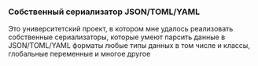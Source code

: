 ### Собственный сериализатор JSON/TOML/YAML

Это университетский проект, в котором мне удалось реализовать собственные сериализаторы, которые умеют парсить данные в JSON/TOML/YAML форматы любые типы данных в том числе и классы, глобальные переменные и многое другое
